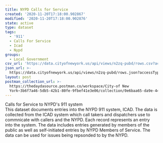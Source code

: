 ```yaml
---
title: NYPD Calls for Service
created: '2020-11-20T17:18:00.902867'
modified: '2020-11-20T17:18:00.902876'
state: active
type: dataset
tags:
  - '911'
  - Calls For Service
  - Icad
  - Nypd
groups:
  - Local Government
csv_url: 'https://data.cityofnewyork.us/api/views/n2zq-pubd/rows.csv?accessType=DOWNLOAD'
json_url: >-
  https://data.cityofnewyork.us/api/views/n2zq-pubd/rows.json?accessType=DOWNLOAD
layout: post
postman_collection_url: >-
  https://thedaydasource.postman.co/workspace/City-of New
  York~3b6f7a46-5db5-42b1-80fe-9fbef41e3e06/collection/0e6baa65-da9e-449b-9a5e-0d37881215cc
---
```

Calls for Service to NYPD's 911 system</br>
This dataset documents entries  into the NYPD 911 system, ICAD.  The data is collected from the ICAD system which call takers and dispatchers use to commnicate with callers and the NYPD.  Each record represents an entry into the system.  The data includes entries generated by members of the public as well as self-initiated entries by NYPD Members of Service. The data can be used for issues being repsonded to by the NYPD.
